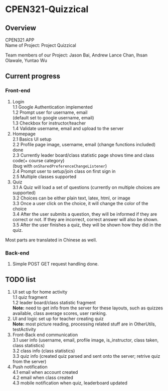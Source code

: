 # CPEN321-Quizzical

## Overview
 CPEN321 APP  
Name of Project: Project Quizzical

Team members of our Project: Jason Bai, Andrew Lance Chan, Ihsan Olawale, Yuntao Wu

## Current progress  

### Front-end  
1. Login  
1.1 Google Authentication implemented  
1.2 Prompt user for username, email  
(default set to google username, email)  
1.3 Checkbox for instructor/teacher  
1.4 Validate username, email and upload to the server  
2. Homepage  
2.1 Basics UI setup  
2.2 Profile page image, username, email (change functions included) done  
2.3 Currently leader board/class statistic page shows time and class code(+ course category)   
(bug with ```onSharedPreferenceChangeListener```)  
2.4 Prompt user to setup/join class on first sign in  
2.5 Multiple classes supported
3. Quiz  
3.1 A Quiz will load a set of questions (currently on multiple choices are supported)  
3.2 Choices can be either plain text, latex, html, or image  
3.3 Once a user click on the choice, it will change the color of the choice  
3.4 After the user submits a question, they will be informed if they are correct or not. If they are incorrect, correct answer will also be shown.  
3.5 After the user finishes a quiz, they will be shown how they did in the quiz.  

Most parts are translated in Chinese as well.  

### Back-end  
1. Simple POST GET request handling done.


## TODO list
1. UI set up for home activity  
1.1 quiz fragment  
1.2 leader board/class statistic fragment  
**Note:** need to get info from the server for these layouts, such as quizzes available, class average scores, user ranking.
2. UI and logic set up for teacher creating quiz  
**Note:** most picture reading, processing related stuff are in OtherUtils, testActivity
3. Front-Back end communication  
3.1 user info (username, email, profile image, is_instructor, class taken, class statistics)  
3.2 class info (class statistics)  
3.3 quiz info (created quiz parsed and sent onto the server; retrive quiz from the server)  
4. Push notification  
4.1 email when account created  
4.2 email when class created  
4.3 mobile notification when quiz, leaderboard updated  
